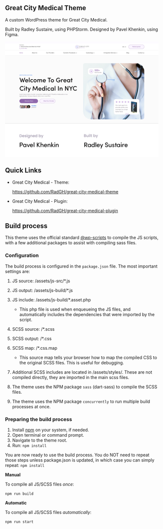 Great City Medical Theme
-

A custom WordPress theme for Great City Medical.

Built by Radley Sustaire, using PHPStorm. Designed by Pavel Khenkin, using Figma.

![Theme Screenshot](screenshot.png)

## Quick Links

- Great City Medical - Theme:

   https://github.com/RadGH/great-city-medical-theme

- Great City Medical - Plugin:

    https://github.com/RadGH/great-city-medical-plugin

## Build process

This theme uses the official standard [@wp-scripts](https://github.com/WordPress/gutenberg/blob/trunk/packages/scripts/README.md) to compile the JS scripts, with a few additional packages to assist with compiling sass files.

### Configuration

The build process is configured in the `package.json` file. The most important settings are:

1. JS source: /assets/js-src/*.js
2. JS output: /assets/js-build/*.js
3. JS include: /assets/js-build/*.asset.php
   * This php file is used when enqueueing the JS files, and automatically includes the dependencies that were imported by the script.

5. SCSS source: /\*.scss
5. SCSS output: /\*.css
6. SCSS map: /\*.css.map
   * This source map tells your browser how to map the compiled CSS to the original SCSS files. This is useful for debugging. 

7. Additional SCSS includes are located in /assets/styles/. These are not compiled directly, they are imported in the main scss files.
8. The theme uses the NPM package `sass` (dart-sass) to compile the SCSS files.
9. The theme uses the NPM package `concurrently` to run multiple build processes at once.

### Preparing the build process

1. Install [npm](https://docs.npmjs.com/downloading-and-installing-node-js-and-npm) on your system, if needed.
2. Open terminal or command prompt.
3. Navigate to the theme root.
3. Run: `npm install`

You are now ready to use the build process. You do NOT need to repeat those steps unless package.json is updated, in which case you can simply repeat: `npm install`

**Manual**

To compile all JS/SCSS files _once_:

    npm run build

**Automatic**

To compile all JS/SCSS files _automatically_:

    npm run start

